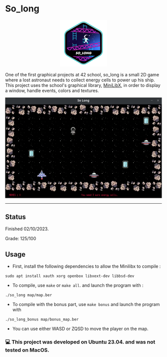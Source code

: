 # So_long

<p align="center">
  <img src="https://github.com/ArenKae/ArenKae/blob/main/42%20badges/so_longe.png" alt="So long 42 project badge"/>
</p>

One of the first graphical projects at 42 school, so_long is a small 2D game where a lost astronaut needs to collect energy cells to power up his ship. This project uses the school's graphical library, [MiniLibX](https://github.com/42Paris/minilibx-linux), in order to display a window, handle events, colors and textures.


<p align="center">
  <img src="https://github.com/ArenKae/ArenKae/blob/main/screens/so_long.gif" alt="So_long demo screenshot">
</p>

---

## Status
Finished 02/10/2023.

Grade: 125/100

## Usage
- First, install the following dependencies to allow the Minilibx to compile :
```
sudo apt install xauth xorg openbox libxext-dev libbsd-dev
```
- To compile, use ```make``` or ```make all```. and launch the program with :
```
./so_long map/map.ber
```

- To compile with the bonus part, use ```make bonus``` and launch the program with 
```
./so_long_bonus map/bonus_map.ber
```

- You can use either WASD or ZQSD to move the player on the map.

### 💻 This project was developed on Ubuntu 23.04. and was not tested on MacOS.
